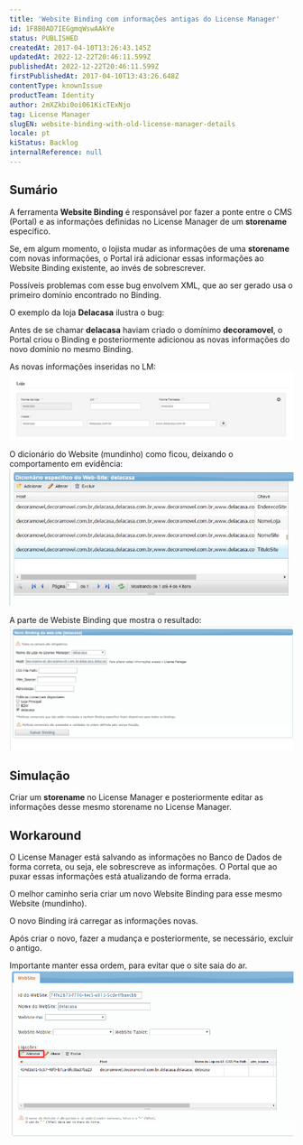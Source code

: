 ```yaml
---
title: 'Website Binding com informações antigas do License Manager'
id: 1F8B0AD7IEGgmqWswAAkYe
status: PUBLISHED
createdAt: 2017-04-10T13:26:43.145Z
updatedAt: 2022-12-22T20:46:11.599Z
publishedAt: 2022-12-22T20:46:11.599Z
firstPublishedAt: 2017-04-10T13:43:26.648Z
contentType: knownIssue
productTeam: Identity
author: 2mXZkbi0oi061KicTExNjo
tag: License Manager
slugEN: website-binding-with-old-license-manager-details
locale: pt
kiStatus: Backlog
internalReference: null
---
```


## Sumário

A ferramenta __Website Binding__ é responsável por fazer a ponte entre o CMS (Portal) e as informações definidas no License Manager de um __storename__ específico.

Se, em algum momento, o lojista mudar as informações de uma __storename__  com novas informações, o Portal irá adicionar essas informações ao Website Binding existente, ao invés de sobrescrever.

Possíveis problemas com esse bug envolvem XML, que ao ser gerado usa o primeiro domínio encontrado no Binding. 

O exemplo da loja __Delacasa__ ilustra o bug:

Antes de se chamar __delacasa__ haviam criado o domínimo __decoramovel__, o Portal criou o Binding e posteriormente adicionou as novas informações do novo domínio no mesmo Binding.

As novas informações inseridas no LM:
![license-manager-delacasa](https://raw.githubusercontent.com/vtexdocs/known-issues/refs/heads/main/docs/pt/known-issues/Identity/website-binding-com-informacoes-antigas-do-license-manager_1.JPG) 

O dicionário do Website (mundinho) como ficou, deixando o comportamento em evidência:
![dicionario-delacasa](https://raw.githubusercontent.com/vtexdocs/known-issues/refs/heads/main/docs/pt/known-issues/Identity/website-binding-com-informacoes-antigas-do-license-manager_2.JPG) 

A parte de Webiste Binding que mostra o resultado:
![binding-delacasa](https://raw.githubusercontent.com/vtexdocs/known-issues/refs/heads/main/docs/pt/known-issues/Identity/website-binding-com-informacoes-antigas-do-license-manager_3.JPG)

## Simulação

Criar um __storename__ no License Manager e posteriormente editar as informações desse mesmo storename no License Manager.


## Workaround

O License Manager está salvando as informações no Banco de Dados de forma correta, ou seja, ele sobrescreve as informações. O Portal que ao puxar essas informações está atualizando de forma errada.

O melhor caminho seria criar um novo Website Binding para esse mesmo Website (mundinho).

O novo Binding irá carregar as informações novas.

Após criar o novo, fazer a mudança e posteriormente, se necessário, excluir o antigo.

Importante manter essa ordem, para evitar que o site saia do ar.
![2017-04-10 10 40 41-Index](https://raw.githubusercontent.com/vtexdocs/known-issues/refs/heads/main/docs/pt/known-issues/Identity/website-binding-com-informacoes-antigas-do-license-manager_4.png)

